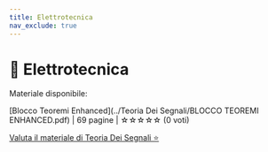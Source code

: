 ```yaml
---
title: Elettrotecnica
nav_exclude: true
---
```


# 📘 Elettrotecnica


Materiale disponibile:

[Blocco Teoremi Enhanced](../Teoria Dei Segnali/BLOCCO TEOREMI ENHANCED.pdf) | 69 pagine | ☆☆☆☆☆ (0 voti)


[Valuta il materiale di Teoria Dei Segnali ⭐](https://docs.google.com/forms/d/e/1FAIpQLSdtodu3VPHwG825FNluwVazuPSc_mzX1lgQC1v22RndIOVhaQ/viewform)
